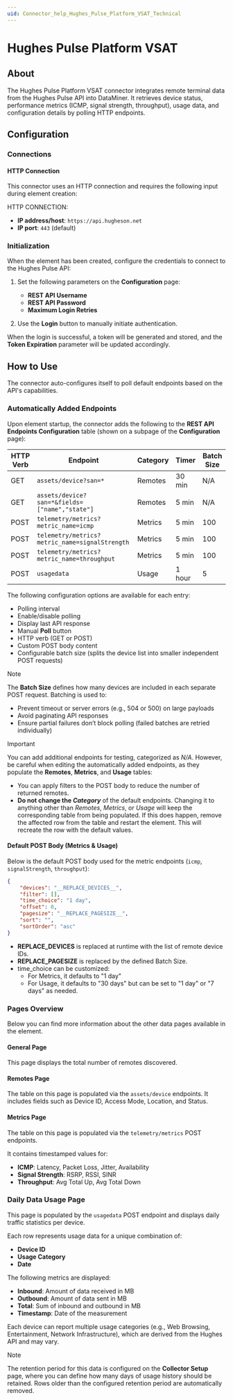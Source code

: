 ```yaml
---
uid: Connector_help_Hughes_Pulse_Platform_VSAT_Technical
---
```


# Hughes Pulse Platform VSAT

## About

The Hughes Pulse Platform VSAT connector integrates remote terminal data from the Hughes Pulse API into DataMiner. It retrieves device status, performance metrics (ICMP, signal strength, throughput), usage data, and configuration details by polling HTTP endpoints.

## Configuration

### Connections

#### HTTP Connection

This connector uses an HTTP connection and requires the following input during element creation:

HTTP CONNECTION:

- **IP address/host**: `https://api.hugheson.net`
- **IP port**: `443` (default)

### Initialization

When the element has been created, configure the credentials to connect to the Hughes Pulse API:

1. Set the following parameters on the **Configuration** page:

   - **REST API Username**
   - **REST API Password**
   - **Maximum Login Retries**

1. Use the **Login** button to manually initiate authentication.

When the login is successful, a token will be generated and stored, and the **Token Expiration** parameter will be updated accordingly.

## How to Use

The connector auto-configures itself to poll default endpoints based on the API's capabilities.

### Automatically Added Endpoints

Upon element startup, the connector adds the following to the **REST API Endpoints Configuration** table (shown on a subpage of the **Configuration** page):

| HTTP Verb | Endpoint                                                  | Category | Timer   | Batch Size |
|-----------|-----------------------------------------------------------|----------|---------|------------|
| GET       | `assets/device?san=*`                                     | Remotes  | 30 min  | N/A        |
| GET       | `assets/device?san=*&fields=["name","state"]`             | Remotes  | 5 min   | N/A        |
| POST      | `telemetry/metrics?metric_name=icmp`                      | Metrics  | 5 min   | 100        |
| POST      | `telemetry/metrics?metric_name=signalStrength`            | Metrics  | 5 min   | 100        |
| POST      | `telemetry/metrics?metric_name=throughput`                | Metrics  | 5 min   | 100        |
| POST      | `usagedata`                                               | Usage    | 1 hour  | 5          |

The following configuration options are available for each entry:

- Polling interval
- Enable/disable polling
- Display last API response
- Manual **Poll** button
- HTTP verb (GET or POST)
- Custom POST body content
- Configurable batch size (splits the device list into smaller independent POST requests)

> [!NOTE]
> The **Batch Size** defines how many devices are included in each separate POST request. Batching is used to:
>
> - Prevent timeout or server errors (e.g., 504 or 500) on large payloads  
> - Avoid paginating API responses  
> - Ensure partial failures don’t block polling (failed batches are retried individually)

> [!IMPORTANT]
> You can add additional endpoints for testing, categorized as *N/A*. However, be careful when editing the automatically added endpoints, as they populate the **Remotes**, **Metrics**, and **Usage** tables:
>
> - You can apply filters to the POST body to reduce the number of returned remotes.
> - **Do not change the *Category*** of the default endpoints. Changing it to anything other than *Remotes*, *Metrics*, or *Usage* will keep the corresponding table from being populated. If this does happen, remove the affected row from the table and restart the element. This will recreate the row with the default values.

#### Default POST Body (Metrics & Usage)

Below is the default POST body used for the metric endpoints (`icmp`, `signalStrength`, `throughput`):

```json
{
    "devices": "__REPLACE_DEVICES__",
    "filter": [],
    "time_choice": "1 day",
    "offset": 0,
    "pagesize": "__REPLACE_PAGESIZE__",
    "sort": "",
    "sortOrder": "asc"
}
```

- __REPLACE_DEVICES__ is replaced at runtime with the list of remote device IDs.
- __REPLACE_PAGESIZE__ is replaced by the defined Batch Size.
- time_choice can be customized:
  - For Metrics, it defaults to "1 day"
  - For Usage, it defaults to "30 days" but can be set to "1 day" or "7 days" as needed.

### Pages Overview

Below you can find more information about the other data pages available in the element.

#### General Page

This page displays the total number of remotes discovered.

#### Remotes Page

The table on this page is populated via the `assets/device` endpoints. It includes fields such as Device ID, Access Mode, Location, and Status.

#### Metrics Page

The table on this page is populated via the `telemetry/metrics` POST endpoints.

It contains timestamped values for:

- **ICMP**: Latency, Packet Loss, Jitter, Availability
- **Signal Strength**: RSRP, RSSI, SINR
- **Throughput**: Avg Total Up, Avg Total Down

### Daily Data Usage Page

This page is populated by the `usagedata` POST endpoint and displays daily traffic statistics per device.

Each row represents usage data for a unique combination of:

- **Device ID**
- **Usage Category**
- **Date**

The following metrics are displayed:

- **Inbound**: Amount of data received in MB
- **Outbound**: Amount of data sent in MB
- **Total**: Sum of inbound and outbound in MB
- **Timestamp**: Date of the measurement

Each device can report multiple usage categories (e.g., Web Browsing, Entertainment, Network Infrastructure), which are derived from the Hughes API and may vary.

> [!NOTE]
> The retention period for this data is configured on the **Collector Setup** page, where you can define how many days of usage history should be retained. Rows older than the configured retention period are automatically removed.